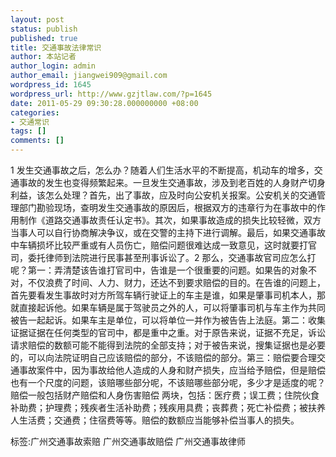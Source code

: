 ```yaml
---
layout: post
status: publish
published: true
title: 交通事故法律常识
author: 本站记者
author_login: admin
author_email: jiangwei909@gmail.com
wordpress_id: 1645
wordpress_url: http://www.gzjtlaw.com/?p=1645
date: 2011-05-29 09:30:28.000000000 +08:00
categories:
- 交通常识
tags: []
comments: []
---
```

1 发生交通事故之后，怎么办？随着人们生活水平的不断提高，机动车的增多，交通事故的发生也变得频繁起来。一旦发生交通事故，涉及到老百姓的人身财产切身利益，该怎么处理？首先，出了事故，应及时向公安机关报案。公安机关的交通管理部门勘验现场，查明发生交通事故的原因后，根据双方的违章行为在事故中的作用制作《道路交通事故责任认定书》。其次，如果事故造成的损失比较轻微，双方当事人可以自行协商解决争议，或在交警的主持下进行调解。最后，如果交通事故中车辆损坏比较严重或有人员伤亡，赔偿问题很难达成一致意见，这时就要打官司，委托律师到法院进行民事甚至刑事诉讼了。2 那么，交通事故官司应怎么打呢？第一：弄清楚该告谁打官司中，告谁是一个很重要的问题。如果告的对象不对，不仅浪费了时间、人力、财力，还达不到要求赔偿的目的。在告谁的问题上，首先要看发生事故时对方所驾车辆行驶证上的车主是谁，如果是肇事司机本人，那就直接起诉他。如果车辆是属于驾驶员之外的人，可以将肇事司机与车主作为共同被告一起起诉。如果车主是单位，可以将单位一并作为被告告上法庭。第二：收集证据证据在任何类型的官司中，都是重中之重。对于原告来说，证据不充足，诉讼请求赔偿的数额可能不能得到法院的全部支持；对于被告来说，搜集证据也是必要的，可以向法院证明自己应该赔偿的部分，不该赔偿的部分。第三：赔偿要合理交通事故案件中，因为事故给他人造成的人身和财产损失，应当给予赔偿，但是赔偿也有一个尺度的问题，该赔哪些部分呢，不该赔哪些部分呢，多少才是适度的呢？赔偿一般包括财产赔偿和人身伤害赔偿 两块，包括：医疗费；误工费；住院伙食补助费；护理费；残疾者生活补助费；残疾用具费；丧葬费；死亡补偿费；被扶养人生活费；交通费；住宿费等等。赔偿的数额应当能够补偿当事人的损失。标签:广州交通事故索赔 广州交通事故赔偿 广州交通事故律师
